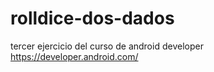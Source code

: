 # rolldice-dos-dados
tercer ejercicio del curso de android developer
https://developer.android.com/
